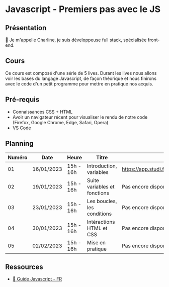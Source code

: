 # Javascript - Premiers pas avec le JS

## Présentation

👋 Je m'appelle Charline, je suis développeuse full stack, spécialisée front-end.

## Cours

Ce cours est composé d'une série de 5 lives.
Durant les lives nous allons voir les bases du langage Javascript, de façon théorique et nous finirons avec le code d'un petit programme pour mettre en pratique nos acquis.

## Pré-requis

- Connaissances CSS + HTML
- Avoir un navigateur récent pour visualiser le rendu de notre code (Firefox, Google Chrome, Edge, Safari, Opera)
- VS Code

## Planning

| Numéro | Date       | Heure         | Titre                        | Replay                |
| ------ | ---------- | ------------- | ---------------------------- | --------------------- |
| 01     | 16/01/2023 | 15h - 16h     | Introduction, variables      | https://app.studi.fr/#/dashboard/events/47031/replay |
| 02     | 19/01/2023 | 15h - 16h     | Suite variables et fonctions | Pas encore disponible |
| 03     | 23/01/2023 | 15h - 16h     | Les boucles, les conditions  | Pas encore disponible |
| 04     | 30/01/2023 | 15h - 16h     | Intéractions HTML et CSS     | Pas encore disponible |
| 05     | 02/02/2023 | 15h - 16h     | Mise en pratique             | Pas encore disponible |


## Ressources

- [📖 Guide Javascript - FR](https://developer.mozilla.org/fr/docs/Web/JavaScript/Guide)

